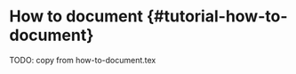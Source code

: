 How to document {#tutorial-how-to-document}
========================

TODO: copy from how-to-document.tex

